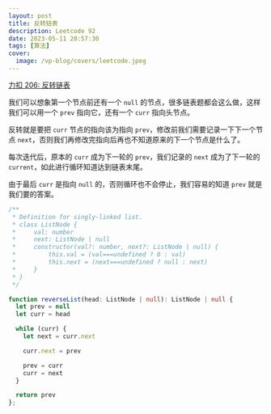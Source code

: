 ```yaml
---
layout: post
title: 反转链表
description: Leetcode 92
date: 2023-05-11 20:57:30
tags: [算法]
cover:
  image: /vp-blog/covers/leetcode.jpeg
---
```


[力扣 206: 反转链表](https://leetcode.cn/problems/reverse-linked-list/)

我们可以想象第一个节点前还有一个 `null` 的节点，很多链表题都会这么做，这样我们可以用一个 `prev` 指向它，还有一个 `curr` 指向头节点。

反转就是要把 `curr` 节点的指向该为指向 `prev`，修改前我们需要记录一下下一个节点 `next`，否则我们再修改完指向后再也不知道原来的下一个节点是什么了。

每次迭代后，原本的 `curr` 成为下一轮的 `prev`，我们记录的 `next` 成为了下一轮的 `current`，如此进行循环知道达到链表末尾。

由于最后 `curr` 是指向 `null` 的，否则循环也不会停止，我们容易的知道 `prev` 就是我们要的答案。

```typescript
/**
 * Definition for singly-linked list.
 * class ListNode {
 *     val: number
 *     next: ListNode | null
 *     constructor(val?: number, next?: ListNode | null) {
 *         this.val = (val===undefined ? 0 : val)
 *         this.next = (next===undefined ? null : next)
 *     }
 * }
 */

function reverseList(head: ListNode | null): ListNode | null {
  let prev = null
  let curr = head

  while (curr) {
    let next = curr.next

    curr.next = prev

    prev = curr
    curr = next
  }

  return prev
};
```
